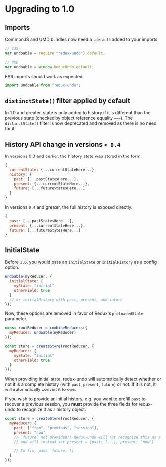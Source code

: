 # Upgrading to 1.0

## Imports

CommonJS and UMD bundles now need a `.default` added to your imports.

```javascript
// CJS
var undoable = require("redux-undo").default;

// UMD
var undoable = window.ReduxUndo.default;
```

ES6 imports should work as expected.

```javascript
import undoable from "redux-undo";
```

## `distinctState()` filter applied by default

In 1.0 and greater, state is only added to history if it is different than the previous state \(checked by object reference equality `===`\). The `distinctState()` filter is now deprecated and removed as there is no need for it.

## History API change in versions `< 0.4`

In versions 0.3 and earlier, the history state was stored in the form.

```javascript
{
  currentState: {...currentStateHere...},
  history: {
    past: [...pastStatesHere...],
    present: {...currentStateHere...},
    future: [...futureStatesHere...]
  }
}
```

In versions `0.4` and greater, the full history is exposed directly.

```javascript
{
  past: [...pastStatesHere...],
  present: {...currentStateHere...},
  future: [...futureStatesHere...]
}
```

## InitialState

Before `1.0`, you would pass an `initialState` or `initialHistory` as a config option.

```javascript
undoable(myReducer, {
  initialState: {
    myState: "initial",
    otherField: true
  }
  // or initialHistory with past, present, and future
});
```

Now, these options are removed in favor of Redux's `preloadedState` parameter.

```javascript
const rootReducer = combineReducers({
  myReducer: undoable(myReducer)
});

const store = createStore(rootReducer, {
  myReducer: {
    myState: "initial",
    otherField: true
  }
});
```

When providing initial state, redux-undo will automatically detect whether or not it is a complete history \(with `past`, `present`, `future`\) or not. If it is not, it will automatically convert it to one.

If you wish to provide an initial history, e.g. you want to prefill `past` to recover a previous session, you **must** provide the three fields for redux-undo to recognize it as a history object.

```javascript
const store = createStore(rootReducer, {
  myReducer: {
    past: ["from", "previous", "session"],
    present: "now"
    // `future` not provided!! Redux-undo will not recognize this as a history
    // and will instead set present = {past: [...], present: 'now'}

    // To fix, pass `future: []`
  }
});
```

